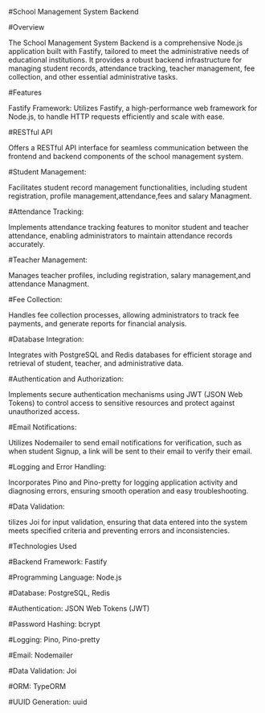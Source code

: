 #School Management System Backend

#Overview

The School Management System Backend is a comprehensive Node.js application built with Fastify, tailored to meet the administrative needs of educational institutions. It provides a robust backend infrastructure for managing student records, attendance tracking, teacher management, fee collection, and other essential administrative tasks.

#Features

Fastify Framework: Utilizes Fastify, a high-performance web framework for Node.js, to handle HTTP requests efficiently and scale with ease.

#RESTful API 

Offers a RESTful API interface for seamless communication between the frontend and backend components of the school management system.

#Student Management:

Facilitates student record management functionalities, including student registration, profile management,attendance,fees and salary Managment.

#Attendance Tracking:

Implements attendance tracking features to monitor student and teacher attendance, enabling administrators to maintain attendance records accurately.

#Teacher Management:

Manages teacher profiles, including registration, salary management,and attendance Managment.

#Fee Collection: 

Handles fee collection processes, allowing administrators to track fee payments, and generate reports for financial analysis.

#Database Integration:

Integrates with PostgreSQL and Redis databases for efficient storage and retrieval of student, teacher, and administrative data.

#Authentication and Authorization:

Implements secure authentication mechanisms using JWT (JSON Web Tokens) to control access to sensitive resources and protect against unauthorized access.

#Email Notifications:

Utilizes Nodemailer to send email notifications for verification, such as when student Signup, a link will be sent to their email to verify their email.

#Logging and Error Handling:

Incorporates Pino and Pino-pretty for logging application activity and diagnosing errors, ensuring smooth operation and easy troubleshooting.

#Data Validation:

tilizes Joi for input validation, ensuring that data entered into the system meets specified criteria and preventing errors and inconsistencies.

#Technologies Used

#Backend Framework: Fastify

#Programming Language: Node.js

#Database: PostgreSQL, Redis

#Authentication: JSON Web Tokens (JWT)

#Password Hashing: bcrypt

#Logging: Pino, Pino-pretty

#Email: Nodemailer

#Data Validation: Joi

#ORM: TypeORM

#UUID Generation: uuid

